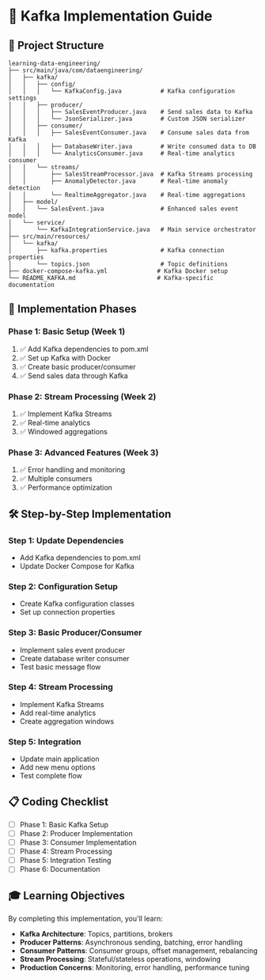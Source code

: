 # 🚀 Kafka Implementation Guide

## 📁 Project Structure

```
learning-data-engineering/
├── src/main/java/com/dataengineering/
│   ├── kafka/
│   │   ├── config/
│   │   │   └── KafkaConfig.java           # Kafka configuration settings
│   │   ├── producer/
│   │   │   ├── SalesEventProducer.java    # Send sales data to Kafka
│   │   │   └── JsonSerializer.java        # Custom JSON serializer
│   │   ├── consumer/
│   │   │   ├── SalesEventConsumer.java    # Consume sales data from Kafka
│   │   │   ├── DatabaseWriter.java        # Write consumed data to DB
│   │   │   └── AnalyticsConsumer.java     # Real-time analytics consumer
│   │   └── streams/
│   │       ├── SalesStreamProcessor.java  # Kafka Streams processing
│   │       ├── AnomalyDetector.java       # Real-time anomaly detection
│   │       └── RealtimeAggregator.java    # Real-time aggregations
│   ├── model/
│   │   └── SalesEvent.java                # Enhanced sales event model
│   └── service/
│       └── KafkaIntegrationService.java   # Main service orchestrator
├── src/main/resources/
│   └── kafka/
│       ├── kafka.properties               # Kafka connection properties
│       └── topics.json                    # Topic definitions
├── docker-compose-kafka.yml              # Kafka Docker setup
└── README_KAFKA.md                       # Kafka-specific documentation
```

## 🎯 Implementation Phases

### Phase 1: Basic Setup (Week 1)
1. ✅ Add Kafka dependencies to pom.xml
2. ✅ Set up Kafka with Docker
3. ✅ Create basic producer/consumer
4. ✅ Send sales data through Kafka

### Phase 2: Stream Processing (Week 2)
1. ✅ Implement Kafka Streams
2. ✅ Real-time analytics
3. ✅ Windowed aggregations

### Phase 3: Advanced Features (Week 3)
1. ✅ Error handling and monitoring
2. ✅ Multiple consumers
3. ✅ Performance optimization

## 🛠️ Step-by-Step Implementation

### Step 1: Update Dependencies
- Add Kafka dependencies to pom.xml
- Update Docker Compose for Kafka

### Step 2: Configuration Setup
- Create Kafka configuration classes
- Set up connection properties

### Step 3: Basic Producer/Consumer
- Implement sales event producer
- Create database writer consumer
- Test basic message flow

### Step 4: Stream Processing
- Implement Kafka Streams
- Add real-time analytics
- Create aggregation windows

### Step 5: Integration
- Update main application
- Add new menu options
- Test complete flow

## 📋 Coding Checklist

- [ ] Phase 1: Basic Kafka Setup
- [ ] Phase 2: Producer Implementation  
- [ ] Phase 3: Consumer Implementation
- [ ] Phase 4: Stream Processing
- [ ] Phase 5: Integration Testing
- [ ] Phase 6: Documentation

## 🎓 Learning Objectives

By completing this implementation, you'll learn:
- **Kafka Architecture**: Topics, partitions, brokers
- **Producer Patterns**: Asynchronous sending, batching, error handling
- **Consumer Patterns**: Consumer groups, offset management, rebalancing
- **Stream Processing**: Stateful/stateless operations, windowing
- **Production Concerns**: Monitoring, error handling, performance tuning 